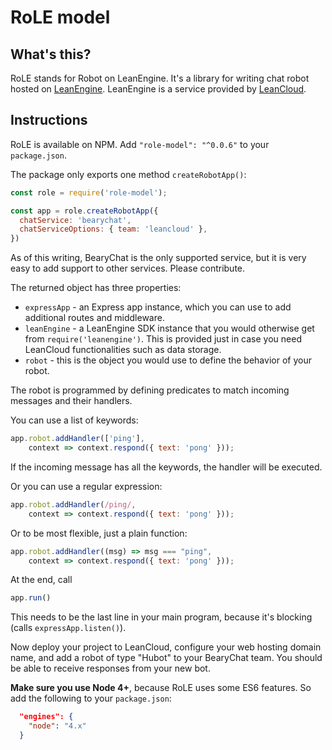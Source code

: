 # RoLE model

## What's this?

RoLE stands for Robot on LeanEngine. It's a library for writing chat
robot hosted on
[LeanEngine](https://leancloud.cn/docs/leanengine_overview.html).
LeanEngine is a service provided by [LeanCloud](https://leancloud.cn).

## Instructions

RoLE is available on NPM. Add `"role-model": "^0.0.6"` to your `package.json`.

The package only exports one method `createRobotApp()`:
~~~javascript
const role = require('role-model');

const app = role.createRobotApp({
  chatService: 'bearychat',
  chatServiceOptions: { team: 'leancloud' },
})
~~~

As of this writing, BearyChat is the only supported service, but it is
very easy to add support to other services. Please contribute.

The returned object has three properties:
* `expressApp` - an Express app instance, which you can use to add
  additional routes and middleware.
* `leanEngine` - a LeanEngine SDK instance that you would otherwise
  get from `require('leanengine')`. This is provided just in case you
  need LeanCloud functionalities such as data storage.
* `robot` - this is the object you would use to define the behavior of
  your robot.

The robot is programmed by defining predicates to match incoming
messages and their handlers.

You can use a list of keywords:
~~~javascript
app.robot.addHandler(['ping'],
    context => context.respond({ text: 'pong' }));
~~~
If the incoming message has all the keywords, the handler will be executed.

Or you can use a regular expression:
~~~javascript
app.robot.addHandler(/ping/,
    context => context.respond({ text: 'pong' }));
~~~

Or to be most flexible, just a plain function:
~~~javascript
app.robot.addHandler((msg) => msg === "ping",
    context => context.respond({ text: 'pong' }));
~~~

At the end, call
~~~javascript
app.run()
~~~
This needs to be the last line in your main program, because it's
blocking (calls `expressApp.listen()`).

Now deploy your project to LeanCloud, configure your web hosting
domain name, and add a robot of type "Hubot" to your BearyChat team.
You should be able to receive responses from your new bot.

**Make sure you use Node 4+**, because RoLE uses some ES6 features. So add the following to your `package.json`:
~~~json
  "engines": {
    "node": "4.x"
  }
~~~

